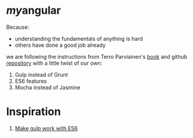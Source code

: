# *my*angular
Because:
 * understanding the fundamentals of anything is hard
 * others have done a good job already

we are following the instructions from Terro Parviainen's
[book](https://vk.com/doc200673201_437264093?hash=52af73b50e55295ed4&dl=feb3b3a310863dc390)
and github [repository](https://github.com/teropa/build-your-own-angularjs/)
with a little twist of our own:

1. Gulp instead of Grunt
2. ES6 features
3. Mocha instead of Jasmine

# Inspiration
1. [Make gulp work with ES6](https://markgoodyear.com/2015/06/using-es6-with-gulp/)